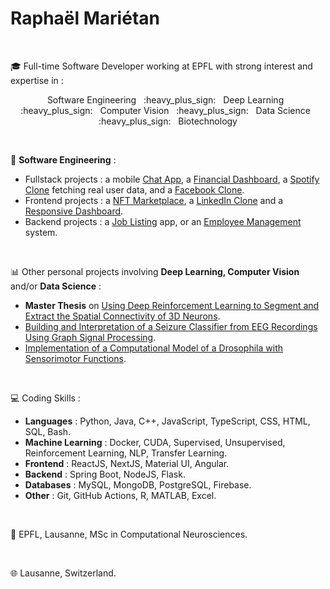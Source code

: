 <h1>Raphaël Mariétan</h1>

</br>

:mortar_board: Full-time Software Developer working at EPFL with strong interest and expertise in :

<p align="center">Software Engineering &nbsp; :heavy_plus_sign: &nbsp; Deep Learning &nbsp; :heavy_plus_sign: &nbsp; Computer Vision &nbsp; :heavy_plus_sign: &nbsp; Data Science &nbsp; :heavy_plus_sign: &nbsp; Biotechnology</p>

</br>

:file_folder: <b>Software Engineering</b> :

- Fullstack projects : a mobile <a href="https://github.com/Rmarieta/ChatAppReactNative">Chat App</a>, a <a href='https://github.com/Rmarieta/FullStackDashboard'>Financial Dashboard</a>,  a <a href="https://github.com/Rmarieta/SpotifyAngular">Spotify Clone</a> fetching real user data, and a <a href="https://github.com/Rmarieta/FacebookCloneReactSpring">Facebook Clone</a>.
- Frontend projects : a <a href='https://github.com/Rmarieta/NFTMarketPlace'>NFT Marketplace</a>, a <a href='https://github.com/Rmarieta/linkedin'>LinkedIn Clone</a> and a <a href='https://github.com/Rmarieta/ReactDashboard'>Responsive Dashboard</a>.
- Backend projects : a <a href='https://github.com/Rmarieta/JobListingSpringReact'>Job Listing</a> app, or an <a href='https://github.com/Rmarieta/EmployeeAngularSpring'>Employee Management</a> system.

</br>

:bar_chart: Other personal projects involving <b>Deep Learning, Computer Vision</b> and/or <b>Data Science</b> :

- <b>Master Thesis</b> on <a href='https://github.com/Rmarieta/3DNeuronDeepReinfLearning'>Using Deep Reinforcement Learning to Segment and Extract the Spatial Connectivity of 3D Neurons</a>. 
- <a href='https://github.com/Rmarieta/LTS4'>Building and Interpretation of a Seizure Classifier from EEG Recordings Using Graph Signal Processing</a>.
- <a href='https://github.com/Rmarieta/NeuroDrosophila'>Implementation of a Computational Model of a Drosophila with Sensorimotor Functions</a>.

</br>

💻 Coding Skills :
- <b>Languages</b> : Python, Java, C++, JavaScript, TypeScript, CSS, HTML, SQL, Bash.
- <b>Machine Learning</b> : Docker, CUDA, Supervised, Unsupervised, Reinforcement Learning, NLP, Transfer Learning.
- <b>Frontend</b> : ReactJS, NextJS, Material UI, Angular.
- <b>Backend</b> : Spring Boot, NodeJS, Flask.
- <b>Databases</b> : MySQL, MongoDB, PostgreSQL, Firebase.
- <b>Other</b> : Git, GitHub Actions, R, MATLAB, Excel.

</br>

:scroll: EPFL, Lausanne, MSc in Computational Neurosciences.

</br>

:globe_with_meridians: Lausanne, Switzerland.

